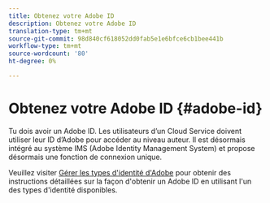 ```yaml
---
title: Obtenez votre Adobe ID
description: Obtenez votre Adobe ID
translation-type: tm+mt
source-git-commit: 98d840cf618052dd0fab5e1e6bfce6cb1bee441b
workflow-type: tm+mt
source-wordcount: '80'
ht-degree: 0%

---
```



# Obtenez votre Adobe ID {#adobe-id}


Tu dois avoir un Adobe ID. Les utilisateurs d’un Cloud Service doivent utiliser leur ID d’Adobe pour accéder au niveau auteur. Il est désormais intégré au système IMS (Adobe Identity Management System) et propose désormais une fonction de connexion unique.

Veuillez visiter [Gérer les types d&#39;identité d&#39;Adobe](https://helpx.adobe.com/enterprise/admin-guide.html/enterprise/using/identity.ug.html) pour obtenir des instructions détaillées sur la façon d&#39;obtenir un Adobe ID en utilisant l&#39;un des types d&#39;identité disponibles.
